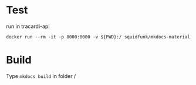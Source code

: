 # Test
run in tracardi-api
```
docker run --rm -it -p 8000:8000 -v ${PWD}:/ squidfunk/mkdocs-material
```

# Build
Type `mkdocs build` in folder /